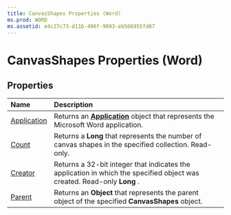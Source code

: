 ```yaml
---
title: CanvasShapes Properties (Word)
ms.prod: WORD
ms.assetid: e4c27c73-d11b-496f-9093-eb566955fd07
---
```



# CanvasShapes Properties (Word)

## Properties



|**Name**|**Description**|
|:-----|:-----|
|[Application](canvasshapes-application-property-word.md)|Returns an  **[Application](application-object-word.md)** object that represents the Microsoft Word application.|
|[Count](canvasshapes-count-property-word.md)|Returns a  **Long** that represents the number of canvas shapes in the specified collection. Read-only.|
|[Creator](canvasshapes-creator-property-word.md)|Returns a 32-bit integer that indicates the application in which the specified object was created. Read-only  **Long** .|
|[Parent](canvasshapes-parent-property-word.md)|Returns an  **Object** that represents the parent object of the specified **CanvasShapes** object.|

